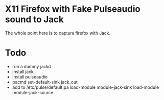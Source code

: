 # X11 Firefox with Fake Pulseaudio sound to Jack

The whole point here is to capture firefox with Jack.

# Todo 
- run a dummy jackd
- install jack
- install pulseaudio
- pacmd set-default-sink jack_out
- add to /etc/pulse/default.pa
	load-module module-jack-sink
	load-module module-jack-source


